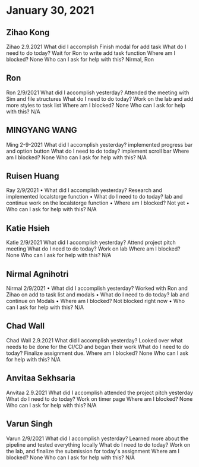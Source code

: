 # January 30, 2021

## Zihao Kong
Zihao 2.9.2021
What did I accomplish
Finish modal for add task
What do I need to do today?
Wait for Ron to write add task function
Where am I blocked?
None
Who can I ask for help with this?
Nirmal, Ron 
## Ron
Ron 2/9/2021
 What did I accomplish yesterday?
Attended the meeting with Sim and file structures
 What do I need to do today?
Work on the lab and add more styles to task list
 Where am I blocked?
None
 Who can I ask for help with this?
N/A
## MINGYANG WANG
Ming 2-9-2021
 What did I accomplish yesterday?
implemented progress bar and option button
 What do I need to do today?
implement scroll bar
 Where am I blocked?
None
 Who can I ask for help with this?
N/A
## Ruisen Huang
Ray 2/9/2021
• What did I accomplish yesterday?
Research and implemented localstorge function
• What do I need to do today?
lab and continue work on the localstorge function
• Where am I blocked?
Not yet
• Who can I ask for help with this?
N/A

## Katie Hsieh
Katie 2/9/2021
What did I accomplish yesterday?
Attend project pitch meeting
What do I need to do today?
Work on lab
Where am I blocked?
None
Who can I ask for help with this?
N/A
## Nirmal Agnihotri
Nirmal 2/9/2021
• What did I accomplish yesterday?
Worked with Ron and Zihao on add to task list and modals
• What do I need to do today?
lab and continue on Modals
• Where am I blocked?
Not blocked right now
• Who can I ask for help with this?
N/A

## Chad Wall
Chad Wall 2.9.2021
What did I accomplish yesterday?
Looked over what needs to be done for the CI/CD and began their work
What do I need to do today?
Finalize assignment due.
Where am I blocked?
None
Who can I ask for help with this?
N/A
## Anvitaa Sekhsaria
Anvitaa 2.9.2021
What did I accomplish
attended the project pitch yesterday
What do I need to do today?
Work on timer page
Where am I blocked?
None
Who can I ask for help with this?
N/A

## Varun Singh
Varun 2/9/2021
 What did I accomplish yesterday?
Learned more about the pipeline and tested everything locally
 What do I need to do today?
Work on the lab, and finalize the submission for today's assignment
 Where am I blocked?
None
 Who can I ask for help with this?
N/A